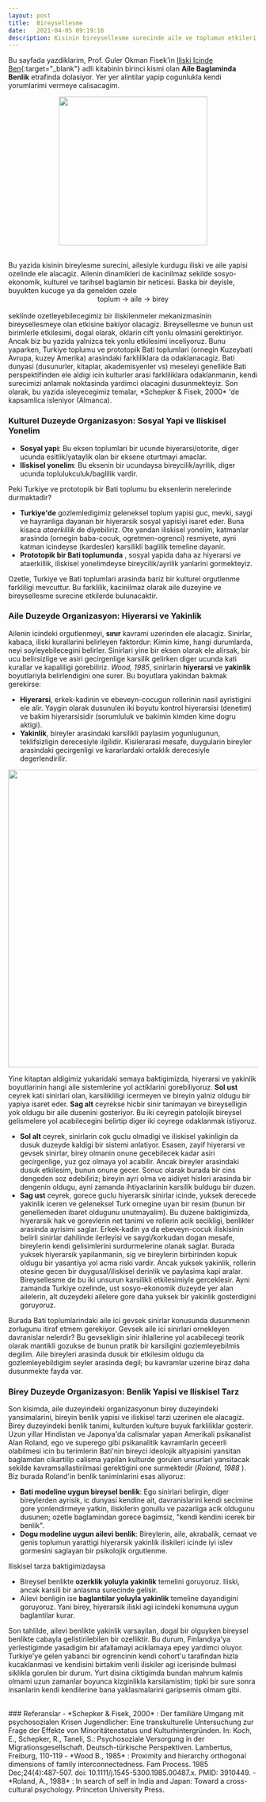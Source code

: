 ```yaml
---
layout: post
title:  Bireysellesme
date:   2021-04-05 09:19:16
description: Kisinin bireysellesme surecinde aile ve toplumun etkileri
---
```


Bu sayfada yazdiklarim, Prof. Guler Okman Fisek'in [Iliski Icinde Ben](https://bilgiyay.com/kitap/iliski-icinde-ben/){:target="\_blank"} adli kitabinin birinci kismi olan **Aile Baglaminda Benlik** etrafinda dolasiyor. Yer yer alintilar yapip cogunlukla kendi yorumlarimi vermeye calisacagim. 

<p align="center">
  <img class="img-fluid rounded z-depth-1" src="{{ site.baseurl }}/assets/img/iliski-icinde-ben.png" style="width:300px;" />
</p>


<br/>
Bu yazida kisinin bireylesme surecini, ailesiyle kurdugu iliski ve aile yapisi ozelinde ele alacagiz. Ailenin dinamikleri de kacinilmaz sekilde sosyo-ekonomik, kulturel ve tarihsel baglamin bir neticesi. Baska bir deyisle, buyukten kucuge ya da genelden ozele 
<br/>
<div align="center">toplum &rarr; aile &rarr; birey</div>
<br/>
seklinde ozetleyebilecegimiz bir iliskilenmeler mekanizmasinin bireysellesmeye olan etkisine bakiyor olacagiz. Bireysellesme ve bunun ust birimlerle etkilesimi, dogal olarak, oklarin cift yonlu olmasini gerektiriyor. Ancak biz bu yazida yalnizca tek yonlu etkilesimi inceliyoruz. Bunu yaparken, Turkiye toplumu ve prototopik Bati toplumlari (ornegin Kuzeybati Avrupa, kuzey Amerika) arasindaki farkliliklara da odaklanacagiz. Bati dunyasi (dusunurler, kitaplar, akademisyenler vs) meseleyi genellikle Bati perspektifinden ele aldigi icin kulturler arasi farkliliklara odaklanmanin, kendi surecimizi anlamak noktasinda yardimci olacagini dusunmekteyiz. Son olarak, bu yazida isleyecegimiz temalar, *Schepker & Fisek, 2000* 'de kapsamlica isleniyor (Almanca).

### Kulturel Duzeyde Organizasyon: Sosyal Yapi ve Iliskisel Yonelim
- **Sosyal yapi**: Bu eksen toplumlari bir ucunde hiyerarsi/otorite, diger ucunda esitlik/yataylik olan bir eksene oturtmayi amaclar.
- **Iliskisel yonelim**: Bu eksenin bir ucundaysa bireycilik/ayrilik, diger ucunda toplulukculuk/baglilik vardir.

Peki Turkiye ve prototopik bir Bati toplumu bu eksenlerin nerelerinde durmaktadir?
- **Turkiye'de** gozlemledigimiz geleneksel toplum yapisi guc, mevki, saygi ve hayranliga dayanan bir hiyerarsik sosyal yapisiyi isaret eder. Buna kisaca *ataerkillik* de diyebiliriz. Ote yandan iliskisel yonelim, katmanlar arasinda (ornegin baba-cocuk, ogretmen-ogrenci) resmiyete, ayni katman icindeyse (kardesler) karsilikli baglilik temeline dayanir.
- **Prototopik bir Bati toplumunda** , sosyal yapida daha az hiyerarsi ve ataerkillik, iliskisel yonelimdeyse bireycilik/ayrilik yanlarini gormekteyiz.

Ozetle, Turkiye ve Bati toplumlari arasinda bariz bir kulturel orgutlenme farkliligi mevcuttur. Bu farklilik, kacinilmaz olarak aile duzeyine ve bireysellesme surecine etkilerde bulunacaktir. 

### Aile Duzeyde Organizasyon: Hiyerarsi ve Yakinlik
Ailenin icindeki orgutlenmeyi, **sınır** kavrami uzerinden ele alacagiz. Sinirlar, kabaca, iliski kurallarini belirleyen faktordur: Kimin kime, hangi durumlarda, neyi soyleyebilecegini belirler. Sinirlari yine bir eksen olarak ele alirsak, bir ucu belirsizlige ve asiri gecirgenlige karsilik gelirken diger ucunda kati kurallar ve kapaliligi gorebiliriz. *Wood, 1985*, sinirlarin **hiyerarsi** ve **yakinlik** boyutlariyla belirlendigini one surer. Bu boyutlara yakindan bakmak gerekirse:
- **Hiyerarsi**, erkek-kadinin ve ebeveyn-cocugun rollerinin nasil ayristigini ele alir. Yaygin olarak dusunulen iki boyutu kontrol hiyerarsisi (denetim) ve bakim hiyerarsisidir (sorumluluk ve bakimin kimden kime dogru aktigi). 
- **Yakinlik**, bireyler arasindaki karsilikli paylasim yogunlugunun, teklifsizligin derecesiyle ilgilidir. Kisilerarasi mesafe, duygularin bireyler arasindaki gecirgenligi ve kararlardaki ortaklik derecesiyle degerlendirilir.

<p align="center">
  <img border=0px class="img-fluid rounded z-depth-1" src="{{ site.baseurl }}/assets/img/hiyerarsi-yakinlik.png" style="width:600px;" />
</p>

Yine kitaptan aldigimiz yukaridaki semaya baktigimizda, hiyerarsi ve yakinlik boyutlarinin hangi aile sistemlerine yol actiklarini gorebiliyoruz. **Sol ust** ceyrek kati sinirlari olan, karsilikliligi icermeyen ve bireyin yalniz oldugu bir yapiya isaret eder. **Sag alt** ceyrekse hicbir sinir tanimayan ve bireyselligin yok oldugu bir aile dusenini gosteriyor. Bu iki ceyregin patolojik bireysel gelismelere yol acabilecegini belirtip diger iki ceyrege odaklanmak istiyoruz.

- **Sol alt** ceyrek, sinirlarin cok guclu olmadigi ve iliskisel yakinligin da dusuk duzeyde kaldigi bir sistemi anlatiyor. Esasen, zayif hiyerarsi ve gevsek sinirlar, birey olmanin onune gecebilecek kadar asiri gecirgenlige, yuz goz olmaya yol acabilir. Ancak bireyler arasindaki dusuk etkilesim, bunun onune gecer. Sonuc olarak burada bir cins dengeden soz edebiliriz; bireyin ayri olma ve aidiyet hisleri arasinda bir dengenin oldugu, ayni zamanda ihtiyaclarinin karsilik buldugu bir duzen. 
- **Sag ust** ceyrek, gorece guclu hiyerarsik sinirlar icinde, yuksek derecede yakinlik iceren ve geleneksel Turk ornegine uyan bir resim (bunun bir genellemeden ibaret oldugunu unutmayalim). Bu duzene baktigimizda, hiyerarsik hak ve gorevlerin net tanimi ve rollerin acik secikligi, benlikler arasinda ayrisimi saglar. Erkek-kadin ya da ebeveyn-cocuk iliskisinin belirli sinirlar dahilinde ilerleyisi ve saygi/korkudan dogan mesafe, bireylerin kendi gelisimlerini surdurmelerine olanak saglar. Burada yuksek hiyerarsik yapilanmanin, sig ve bireylerin birbirinden kopuk oldugu bir yasantiya yol acma riski vardir. Ancak yuksek yakinlik, rollerin otesine gecen bir duygusal/iliskisel derinlik ve paylasima kapi aralar. Bireysellesme de bu iki unsurun karsilikli etkilesimiyle gerceklesir. Ayni zamanda Turkiye ozelinde, ust sosyo-ekonomik duzeyde yer alan ailelerin, alt duzeydeki ailelere gore daha yuksek bir yakinlik gosterdigini goruyoruz. 

Burada Bati toplumlarindaki aile ici gevsek sinirlar konusunda dusunmenin zorlugunu itiraf etmem gerekiyor. Gevsek aile ici sinirlari ornekleyen davranislar nelerdir? Bu gevsekligin sinir ihlallerine yol acabilecegi teorik olarak mantikli gozukse de bunun pratik bir karsiligini gozlemleyebilmis degilim. Aile bireyleri arasinda dusuk bir etkilesim oldugu da gozlemleyebildigim seyler arasinda degil; bu kavramlar uzerine biraz daha dusunmekte fayda var.

### Birey Duzeyde Organizasyon: Benlik Yapisi ve Iliskisel Tarz
Son kisimda, aile duzeyindeki organizasyonun birey duzeyindeki yansimalarini, bireyin benlik yapisi ve iliskisel tarzi uzerinen ele alacagiz. Birey duzeyindeki benlik tanimi, kulturden kulture buyuk farkliliklar gosterir. Uzun yillar Hindistan ve Japonya'da calismalar yapan Amerikali psikanalist Alan Roland, ego ve superego gibi psikanalitik kavramlarin geceerli olabilmesi icin bu terimlerin Bati'nin bireyci ideolojik altyapisini yansitan baglamdan cikartilip calisma yapilan kulturde gorulen unsurlari yansitacak sekilde kavramsallastirilmasi gerektigini one surmektedir (*Roland, 1988* ). Biz burada Roland'in benlik taniminlarini esas aliyoruz:
- **Bati modeline uygun bireysel benlik**: Ego sinirlari belirgin, diger bireylerden ayrisik, ic dunyasi kendine ait, davranislarini kendi secimine gore yonlendirmeye yatkin, iliskilerin gonullu ve pazarliga acik oldugunu dusunen; ozetle baglamindan gorece bagimsiz, "kendi kendini icerek bir benlik".
- **Dogu modeline uygun ailevi benlik**: Bireylerin, aile, akrabalik, cemaat ve genis toplumun yarattigi hiyerarsik yakinlik iliskileri icinde iyi islev gormesini saglayan bir psikolojik orgutlenme. 

Iliskisel tarza baktigimizdaysa
- Bireysel benlikte **ozerklik yoluyla yakinlik** temelini goruyoruz. Iliski, ancak karsili bir anlasma surecinde gelisir.
- Ailevi benligin ise **baglantilar yoluyla yakinlik** temeline dayandigini goruyoruz. Yani birey, hiyerarsik iliski agi icindeki konumuna uygun baglantilar kurar.

Son tahlilde, ailevi benlikte yakinlik varsayilan, dogal bir olguyken bireysel benlikte cabayla gelistirilebilen bir ozelliktir. Bu durum, Finlandiya'ya yerlestigimde yasadigim bir afallamayi aciklamaya epey yardimci oluyor. Turkiye'ye gelen yabanci bir ogrencinin kendi cohort'u tarafindan hizla kucaklanmasi ve kendisini birtakim verili iliskiler agi icerisinde bulmasi siklikla gorulen bir durum. Yurt disina ciktigimda bundan mahrum kalmis olmami uzun zamanlar boyunca kizginlikla karsilamistim; tipki bir sure sonra insanlarin kendi kendilerine bana yaklasmalarini garipsemis olmam gibi. 

<br/>
### Referanslar
- *Schepker & Fisek, 2000* : Der familiäre Umgang mit psychosozialen Krisen Jugendlicher: Eine transkulturelle Untersuchung zur Frage der Effekte von Minoritätenstatus und Kulturhintergründen. In: Koch, E., Schepker, R., Taneli, S.: Psychosoziale Versorgung in der Migrationsgesellschaft. Deutsch-türkische Perspektiven. Lambertus, Freiburg, 110-119
- *Wood B., 1985* : Proximity and hierarchy orthogonal dimensions of family interconnectedness. Fam Process. 1985 Dec;24(4):487-507. doi: 10.1111/j.1545-5300.1985.00487.x. PMID: 3910449.
- *Roland, A., 1988* : In search of self in India and Japan: Toward a cross-cultural psychology. Princeton University Press.

















